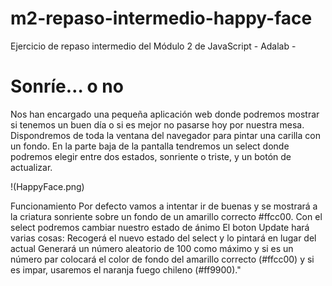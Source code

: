 # m2-repaso-intermedio-happy-face

Ejercicio de repaso intermedio del Módulo 2 de JavaScript - Adalab -

# Sonríe… o no

Nos han encargado una pequeña aplicación web donde podremos mostrar si tenemos un buen día o si es mejor no pasarse hoy por nuestra mesa. Dispondremos de toda la ventana del navegador para pintar una carilla con un fondo. En la parte baja de la pantalla tendremos un select donde podremos elegir entre dos estados, sonriente o triste, y un botón de actualizar.

!(HappyFace.png)

Funcionamiento Por defecto vamos a intentar ir de buenas y se mostrará a la criatura sonriente sobre un fondo de un amarillo correcto #ffcc00.
Con el select podremos cambiar nuestro estado de ánimo
El boton Update hará varias cosas:
Recogerá el nuevo estado del select y lo pintará en lugar del actual
Generará un número aleatorio de 100 como máximo y si es un número par colocará el color de fondo del amarillo correcto (#ffcc00) y si es impar, usaremos el naranja fuego chileno (#ff9900)."
